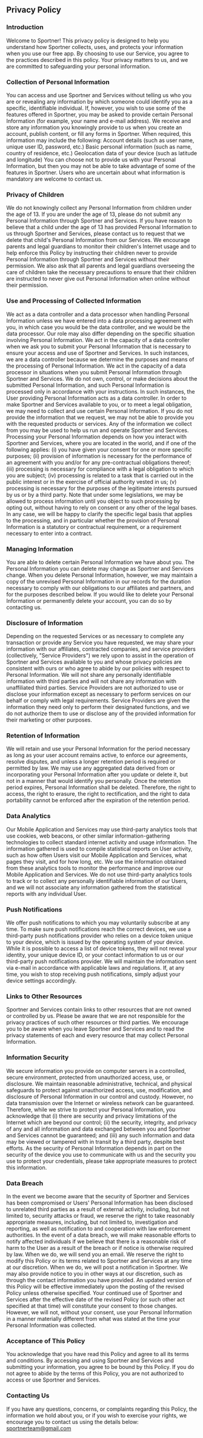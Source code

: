 ## Privacy Policy
### Introduction
Welcome to Sportner! This privacy policy is designed to help you understand how Sportner collects, uses, and protects your information when you use our free app. By choosing to use our Service, you agree to the practices described in this policy. Your privacy matters to us, and we are committed to safeguarding your personal information.

### Collection of Personal Information
You can access and use Sportner and Services without telling us who you are or revealing any information by which someone could identify you as a specific, identifiable individual. If, however, you wish to use some of the features offered in Sportner, you may be asked to provide certain Personal Information (for example, your name and e-mail address).
We receive and store any information you knowingly provide to us when you create an account, publish content, or fill any forms in Sportner. When required, this information may include the following: 
Account details (such as user name, unique user ID, password, etc.)
Basic personal information (such as name, country of residence, etc.)
Geolocation data of your device (such as latitude and longitude)
You can choose not to provide us with your Personal Information, but then you may not be able to take advantage of some of the features in Sportner. Users who are uncertain about what information is mandatory are welcome to contact us.

### Privacy of Children
We do not knowingly collect any Personal Information from children under the age of 13. If you are under the age of 13, please do not submit any Personal Information through Sportner and Services. If you have reason to believe that a child under the age of 13 has provided Personal Information to us through Sportner and Services, please contact us to request that we delete that child's Personal Information from our Services.
We encourage parents and legal guardians to monitor their children's Internet usage and to help enforce this Policy by instructing their children never to provide Personal Information through Sportner and Services without their permission. We also ask that all parents and legal guardians overseeing the care of children take the necessary precautions to ensure that their children are instructed to never give out Personal Information when online without their permission.

### Use and Processing of Collected Information
We act as a data controller and a data processor when handling Personal Information unless we have entered into a data processing agreement with you, in which case you would be the data controller, and we would be the data processor.
Our role may also differ depending on the specific situation involving Personal Information. We act in the capacity of a data controller when we ask you to submit your Personal Information that is necessary to ensure your access and use of Sportner and Services. In such instances, we are a data controller because we determine the purposes and means of the processing of Personal Information.
We act in the capacity of a data processor in situations when you submit Personal Information through Sportner and Services. We do not own, control, or make decisions about the submitted Personal Information, and such Personal Information is processed only in accordance with your instructions. In such instances, the User providing Personal Information acts as a data controller.
In order to make Sportner and Services available to you, or to meet a legal obligation, we may need to collect and use certain Personal Information. If you do not provide the information that we request, we may not be able to provide you with the requested products or services. Any of the information we collect from you may be used to help us run and operate Sportner and Services.
Processing your Personal Information depends on how you interact with Sportner and Services, where you are located in the world, and if one of the following applies: 
(i) you have given your consent for one or more specific purposes; 
(ii) provision of information is necessary for the performance of an agreement with you and/or for any pre-contractual obligations thereof;
(iii) processing is necessary for compliance with a legal obligation to which you are subject;
(iv) processing is related to a task that is carried out in the public interest or in the exercise of official authority vested in us; 
(v) processing is necessary for the purposes of the legitimate interests pursued by us or by a third party.
Note that under some legislations, we may be allowed to process information until you object to such processing by opting out, without having to rely on consent or any other of the legal bases. In any case, we will be happy to clarify the specific legal basis that applies to the processing, and in particular whether the provision of Personal Information is a statutory or contractual requirement, or a requirement necessary to enter into a contract.

### Managing Information
You are able to delete certain Personal Information we have about you. The Personal Information you can delete may change as Sportner and Services change. When you delete Personal Information, however, we may maintain a copy of the unrevised Personal Information in our records for the duration necessary to comply with our obligations to our affiliates and partners, and for the purposes described below. If you would like to delete your Personal Information or permanently delete your account, you can do so by contacting us.

### Disclosure of Information
Depending on the requested Services or as necessary to complete any transaction or provide any Service you have requested, we may share your information with our affiliates, contracted companies, and service providers (collectively, "Service Providers") we rely upon to assist in the operation of Sportner and Services available to you and whose privacy policies are consistent with ours or who agree to abide by our policies with respect to Personal Information. We will not share any personally identifiable information with third parties and will not share any information with unaffiliated third parties.
Service Providers are not authorized to use or disclose your information except as necessary to perform services on our behalf or comply with legal requirements. Service Providers are given the information they need only to perform their designated functions, and we do not authorize them to use or disclose any of the provided information for their marketing or other purposes.

### Retention of Information
We will retain and use your Personal Information for the period necessary as long as your user account remains active, to enforce our agreements, resolve disputes, and unless a longer retention period is required or permitted by law.
We may use any aggregated data derived from or incorporating your Personal Information after you update or delete it, but not in a manner that would identify you personally. Once the retention period expires, Personal Information shall be deleted. Therefore, the right to access, the right to erasure, the right to rectification, and the right to data portability cannot be enforced after the expiration of the retention period.

### Data Analytics
Our Mobile Application and Services may use third-party analytics tools that use cookies, web beacons, or other similar information-gathering technologies to collect standard internet activity and usage information. The information gathered is used to compile statistical reports on User activity, such as how often Users visit our Mobile Application and Services, what pages they visit, and for how long, etc. We use the information obtained from these analytics tools to monitor the performance and improve our Mobile Application and Services. We do not use third-party analytics tools to track or to collect any personally identifiable information of our Users, and we will not associate any information gathered from the statistical reports with any individual User.

### Push Notifications
We offer push notifications to which you may voluntarily subscribe at any time. To make sure push notifications reach the correct devices, we use a third-party push notifications provider who relies on a device token unique to your device, which is issued by the operating system of your device. While it is possible to access a list of device tokens, they will not reveal your identity, your unique device ID, or your contact information to us or our third-party push notifications provider. We will maintain the information sent via e-mail in accordance with applicable laws and regulations. If, at any time, you wish to stop receiving push notifications, simply adjust your device settings accordingly.

### Links to Other Resources
Sportner and Services contain links to other resources that are not owned or controlled by us. Please be aware that we are not responsible for the privacy practices of such other resources or third parties. We encourage you to be aware when you leave Sportner and Services and to read the privacy statements of each and every resource that may collect Personal Information.

### Information Security
We secure information you provide on computer servers in a controlled, secure environment, protected from unauthorized access, use, or disclosure. We maintain reasonable administrative, technical, and physical safeguards to protect against unauthorized access, use, modification, and disclosure of Personal Information in our control and custody. However, no data transmission over the Internet or wireless network can be guaranteed. Therefore, while we strive to protect your Personal Information, you acknowledge that (i) there are security and privacy limitations of the Internet which are beyond our control; (ii) the security, integrity, and privacy of any and all information and data exchanged between you and Sportner and Services cannot be guaranteed; and (iii) any such information and data may be viewed or tampered with in transit by a third party, despite best efforts.
As the security of Personal Information depends in part on the security of the device you use to communicate with us and the security you use to protect your credentials, please take appropriate measures to protect this information.

### Data Breach
In the event we become aware that the security of Sportner and Services has been compromised or Users' Personal Information has been disclosed to unrelated third parties as a result of external activity, including, but not limited to, security attacks or fraud, we reserve the right to take reasonably appropriate measures, including, but not limited to, investigation and reporting, as well as notification to and cooperation with law enforcement authorities. In the event of a data breach, we will make reasonable efforts to notify affected individuals if we believe that there is a reasonable risk of harm to the User as a result of the breach or if notice is otherwise required by law. When we do, we will send you an email.
We reserve the right to modify this Policy or its terms related to Sportner and Services at any time at our discretion. When we do, we will post a notification in Sportner. We may also provide notice to you in other ways at our discretion, such as through the contact information you have provided.
An updated version of this Policy will be effective immediately upon the posting of the revised Policy unless otherwise specified. Your continued use of Sportner and Services after the effective date of the revised Policy (or such other act specified at that time) will constitute your consent to those changes. However, we will not, without your consent, use your Personal Information in a manner materially different from what was stated at the time your Personal Information was collected.

### Acceptance of This Policy
You acknowledge that you have read this Policy and agree to all its terms and conditions. By accessing and using Sportner and Services and submitting your information, you agree to be bound by this Policy. If you do not agree to abide by the terms of this Policy, you are not authorized to access or use Sportner and Services.

### Contacting Us
If you have any questions, concerns, or complaints regarding this Policy, the information we hold about you, or if you wish to exercise your rights, we encourage you to contact us using the details below: sportnerteam@gmail.com
